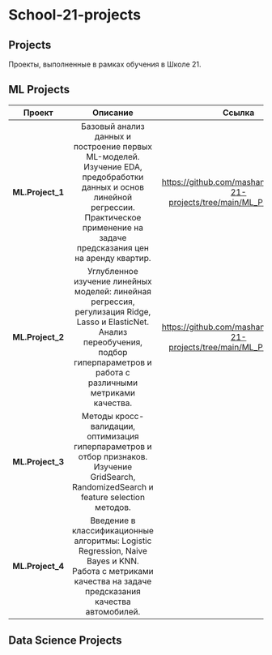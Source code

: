 # School-21-projects
## Projects

Проекты, выполненные в рамках обучения в Школе 21.
## ML Projects
| Проект       | Описание          | Ссылка |
|:--------------:|:---------------------:|:---------:|
|**ML.Project_1**  | Базовый анализ данных и построение первых ML-моделей. Изучение EDA, предобработки данных и основ линейной регрессии. Практическое применение на задаче предсказания цен на аренду квартир.|https://github.com/mashanchic/School-21-projects/tree/main/ML_Project%201|
|**ML.Project_2**|Углубленное изучение линейных моделей: линейная регрессия, регулизация Ridge, Lasso и ElasticNet. Анализ переобучения, подбор гиперпараметров и работа с различными метриками качества.|https://github.com/mashanchic/School-21-projects/tree/main/ML_Project%202|
|**ML.Project_3**| Методы кросс-валидации, оптимизация гиперпараметров и отбор признаков. Изучение GridSearch, RandomizedSearch и feature selection методов.||
|**ML.Project_4**|	Введение в классификационные алгоритмы: Logistic Regression, Naive Bayes и KNN. Работа с метриками качества на задаче предсказания качества автомобилей.||

## Data Science Projects
